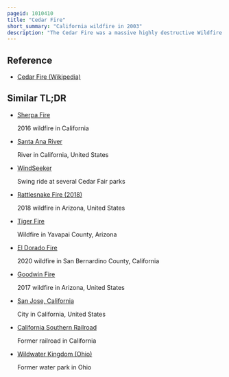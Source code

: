 ```yaml
---
pageid: 1010410
title: "Cedar Fire"
short_summary: "California wildfire in 2003"
description: "The Cedar Fire was a massive highly destructive Wildfire that burned 273246 Acres of Land in san diego County California between October and november 2003. The rapid Growth of the Fire was driven by the Santa Ana Wind which caused the Fire to spread at a Rate of 3600 Acres per Hour. By the Time the Fire was contained it had destroyed 2820 Buildings and killed 15 People including a Firefighter. Hotspots continued to burn within the Cedar Fire Perimeter until december 5 2003 when the Fire was fully controlled."
---
```


## Reference

- [Cedar Fire (Wikipedia)](https://en.wikipedia.org/?curid=1010410)

## Similar TL;DR

- [Sherpa Fire](/tldr/en/sherpa-fire)

  2016 wildfire in California

- [Santa Ana River](/tldr/en/santa-ana-river)

  River in California, United States

- [WindSeeker](/tldr/en/windseeker)

  Swing ride at several Cedar Fair parks

- [Rattlesnake Fire (2018)](/tldr/en/rattlesnake-fire-2018)

  2018 wildfire in Arizona, United States

- [Tiger Fire](/tldr/en/tiger-fire)

  Wildfire in Yavapai County, Arizona

- [El Dorado Fire](/tldr/en/el-dorado-fire)

  2020 wildfire in San Bernardino County, California

- [Goodwin Fire](/tldr/en/goodwin-fire)

  2017 wildfire in Arizona, United States

- [San Jose, California](/tldr/en/san-jose-california)

  City in California, United States

- [California Southern Railroad](/tldr/en/california-southern-railroad)

  Former railroad in California

- [Wildwater Kingdom (Ohio)](/tldr/en/wildwater-kingdom-ohio)

  Former water park in Ohio
